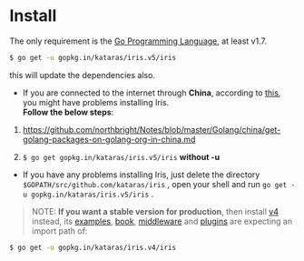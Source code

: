 # Install

The only requirement is the [Go Programming Language](https://golang.org/dl), at least v1.7.

```sh
$ go get -u gopkg.in/kataras/iris.v5/iris
```

this will update the dependencies also.

* If you are connected to the internet through **China**, according to [this](https://github.com/kataras/iris/issues/98), you might have problems installing Iris.   
  **Follow the below steps**:

1. [https:\/\/github.com\/northbright\/Notes\/blob\/master\/Golang\/china\/get-golang-packages-on-golang-org-in-china.md](https://github.com/northbright/Notes/blob/master/Golang/china/get-golang-packages-on-golang-org-in-china.md) 

1. `$ go get gopkg.in/kataras/iris.v5/iris` **without -u**

* If you have any problems installing Iris, just delete the directory `$GOPATH/src/github.com/kataras/iris` , open your shell and run `go get -u gopkg.in/kataras/iris.v5/iris` .




> NOTE: **If you want a stable version for production**, then install [v4](https://github.com/kataras/iris/tree/4.0.0#versioning) instead, its [examples](https://github.com/iris-contrib/examples/tree/4.0.0), [book](https://github.com/iris-contrib/gitbook/tree/4.0.0), [middleware](https://github.com/iris-contrib/middleware/tree/4.0.0) and [plugins](https://github.com/iris-contrib/plugin/tree/4.0.0) are expecting an import path of:
```bash
$ go get -u gopkg.in/kataras/iris.v4/iris
```